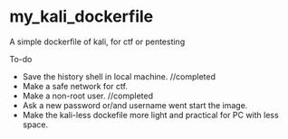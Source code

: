 # my_kali_dockerfile
A simple dockerfile of kali, for ctf or pentesting 


To-do
- Save the history shell in local machine. //completed
- Make a safe network for ctf.
- Make a non-root user. //completed
- Ask a new password or/and username went start the image.
- Make the kali-less dockefile more light and practical for PC with less space.
